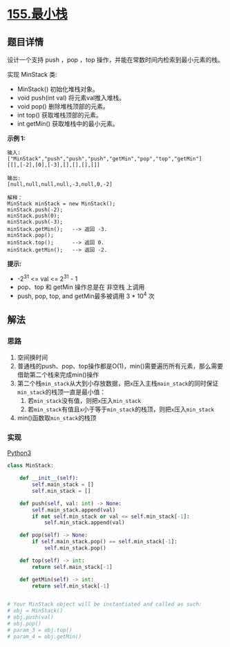 # [155.最小栈](https://leetcode-cn.com/problems/min-stack)

## 题目详情

设计一个支持 push ，pop ，top 操作，并能在常数时间内检索到最小元素的栈。

实现 MinStack 类:

- MinStack() 初始化堆栈对象。
- void push(int val) 将元素val推入堆栈。
- void pop() 删除堆栈顶部的元素。
- int top() 获取堆栈顶部的元素。
- int getMin() 获取堆栈中的最小元素。

**示例 1:**

```shell
输入:
["MinStack","push","push","push","getMin","pop","top","getMin"]
[[],[-2],[0],[-3],[],[],[],[]]

输出:
[null,null,null,null,-3,null,0,-2]

解释：
MinStack minStack = new MinStack();
minStack.push(-2);
minStack.push(0);
minStack.push(-3);
minStack.getMin();   --> 返回 -3.
minStack.pop();
minStack.top();      --> 返回 0.
minStack.getMin();   --> 返回 -2.
```

**提示:**

- -2<sup>31</sup> <= val <= 2<sup>31</sup> - 1
- pop、top 和 getMin 操作总是在 非空栈 上调用
- push, pop, top, and getMin最多被调用 3 * 10<sup>4</sup> 次

## 解法

### 思路

1. 空间换时间
2. 普通栈的push、pop、top操作都是O(1)，min()需要遍历所有元素，那么需要借助第二个栈来完成min()操作
3. 第二个栈`min_stack`从大到小存放数据，把`x`压入主栈`main_stack`的同时保证`min_stack`的栈顶一直是最小值：
   1. 若`min_stack`没有值，则把`x`压入`min_stack`
   2. 若`min_stack`有值且`x`小于等于`min_stack`的栈顶，则把`x`压入`min_stack`
4. min()函数取`min_stack`的栈顶

### 实现

[Python3](./solution.py)

```python
class MinStack:

    def __init__(self):
        self.main_stack = []
        self.min_stack = []

    def push(self, val: int) -> None:
        self.main_stack.append(val)
        if not self.min_stack or val <= self.min_stack[-1]:
            self.min_stack.append(val)

    def pop(self) -> None:
        if self.main_stack.pop() == self.min_stack[-1]:
            self.min_stack.pop()

    def top(self) -> int:
        return self.main_stack[-1]

    def getMin(self) -> int:
        return self.min_stack[-1]


# Your MinStack object will be instantiated and called as such:
# obj = MinStack()
# obj.push(val)
# obj.pop()
# param_3 = obj.top()
# param_4 = obj.getMin()
```
